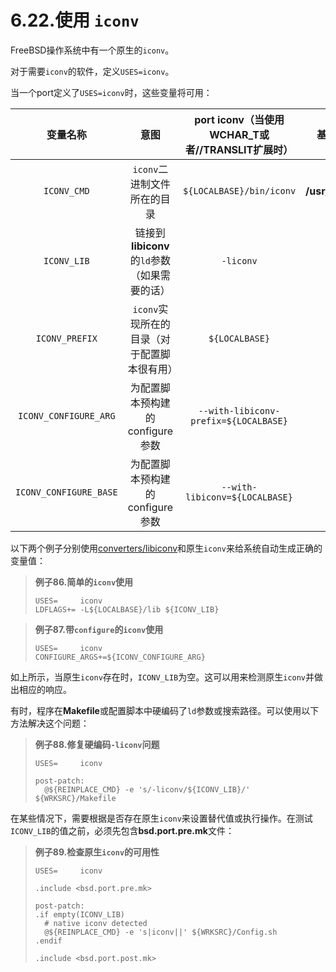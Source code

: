 # 6.22.使用 `iconv`

FreeBSD操作系统中有一个原生的`iconv`。

对于需要`iconv`的软件，定义`USES=iconv`。

当一个port定义了`USES=iconv`时，这些变量将可用：

| 变量名称                   | 意图                             | port iconv（当使用WCHAR_T或者//TRANSLIT扩展时） | 基础iconv            |
|:----------------------:|:------------------------------:|:-------------------------------------:|:------------------:|
| `ICONV_CMD`            | `iconv`二进制文件所在的目录              | `${LOCALBASE}/bin/iconv`              | **/usr/bin/iconv** |
| `ICONV_LIB`            | 链接到**libiconv**的`ld`参数（如果需要的话） | `-liconv`                             | （无）                |
| `ICONV_PREFIX`         | `iconv`实现所在的目录（对于配置脚本很有用）      | `${LOCALBASE}`                        | **/usr**           |
| `ICONV_CONFIGURE_ARG`  | 为配置脚本预构建的configure参数           | `--with-libiconv-prefix=${LOCALBASE}` | （空）                |
| `ICONV_CONFIGURE_BASE` | 为配置脚本预构建的configure参数           | `--with-libiconv=${LOCALBASE}`        | （空）                |

以下两个例子分别使用[converters/libiconv](https://cgit.freebsd.org/ports/tree/converters/libiconv/)和原生`iconv`来给系统自动生成正确的变量值：

> **例子86.简单的`iconv`使用**
> 
> ```
> USES=		iconv
> LDFLAGS+=	-L${LOCALBASE}/lib ${ICONV_LIB}
> ```

> **例子87.带`configure`的`iconv`使用**
> 
> ```
> USES=		iconv
> CONFIGURE_ARGS+=${ICONV_CONFIGURE_ARG}
> ```

如上所示，当原生`iconv`存在时，`ICONV_LIB`为空。这可以用来检测原生`iconv`并做出相应的响应。

有时，程序在**Makefile**或配置脚本中硬编码了`ld`参数或搜索路径。可以使用以下方法解决这个问题：

> **例子88.修复硬编码`-liconv`问题**
> 
> ```
> USES=		iconv
> 
> post-patch:
> 	@${REINPLACE_CMD} -e 's/-liconv/${ICONV_LIB}/' ${WRKSRC}/Makefile
> ```

在某些情况下，需要根据是否存在原生`iconv`来设置替代值或执行操作。在测试`ICONV_LIB`的值之前，必须先包含**bsd.port.pre.mk**文件：

> **例子89.检查原生`iconv`的可用性**
> 
> ```
> USES=		iconv
> 
> .include <bsd.port.pre.mk>
> 
> post-patch:
> .if empty(ICONV_LIB)
> 	# native iconv detected
> 	@${REINPLACE_CMD} -e 's|iconv||' ${WRKSRC}/Config.sh
> .endif
> 
> .include <bsd.port.post.mk>
> ```
> 
> 
